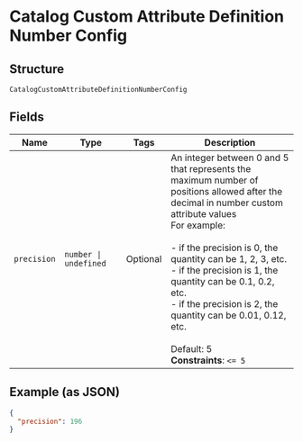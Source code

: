 
# Catalog Custom Attribute Definition Number Config

## Structure

`CatalogCustomAttributeDefinitionNumberConfig`

## Fields

| Name | Type | Tags | Description |
|  --- | --- | --- | --- |
| `precision` | `number \| undefined` | Optional | An integer between 0 and 5 that represents the maximum number of<br>positions allowed after the decimal in number custom attribute values<br>For example:<br><br>- if the precision is 0, the quantity can be 1, 2, 3, etc.<br>- if the precision is 1, the quantity can be 0.1, 0.2, etc.<br>- if the precision is 2, the quantity can be 0.01, 0.12, etc.<br><br>Default: 5<br>**Constraints**: `<= 5` |

## Example (as JSON)

```json
{
  "precision": 196
}
```

